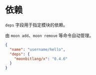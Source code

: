 # 依赖

`deps` 字段用于指定模块的依赖。

由 `moon add`、`moon remove` 等命令自动管理。

```json
{
  "name": "username/hello",
  "deps": {
    "moonbitlang/x": "0.4.6"
  }
}
```
